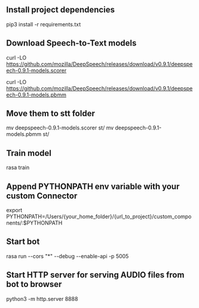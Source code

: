 ## Install project dependencies

pip3 install -r requirements.txt

## Download Speech-to-Text models

curl -LO https://github.com/mozilla/DeepSpeech/releases/download/v0.9.1/deepspeech-0.9.1-models.scorer


curl -LO https://github.com/mozilla/DeepSpeech/releases/download/v0.9.1/deepspeech-0.9.1-models.pbmm

## Move them to stt folder

mv deepspeech-0.9.1-models.scorer st/
mv deepspeech-0.9.1-models.pbmm st/

## Train model
rasa train

## Append PYTHONPATH env variable with your custom Connector

export PYTHONPATH=/Users/{your_home_folder}/{url_to_project}/custom_components/:$PYTHONPATH

## Start bot
rasa run --cors "*" --debug --enable-api -p 5005


## Start HTTP server for serving AUDIO files from bot to browser
python3 -m http.server 8888

